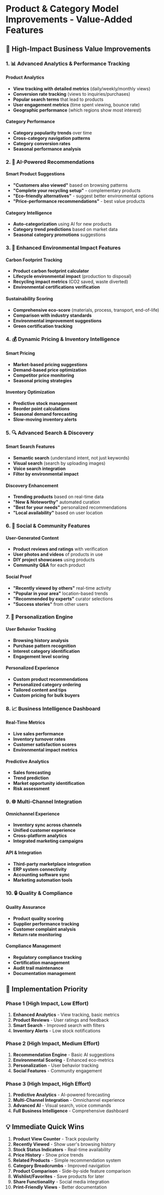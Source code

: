 # Product & Category Model Improvements - Value-Added Features

## 🎯 **High-Impact Business Value Improvements**

### **1. 📊 Advanced Analytics & Performance Tracking**

#### **Product Analytics**
- **View tracking with detailed metrics** (daily/weekly/monthly views)
- **Conversion rate tracking** (views to inquiries/purchases)
- **Popular search terms** that lead to products
- **User engagement metrics** (time spent viewing, bounce rate)
- **Geographic performance** (which regions show most interest)

#### **Category Performance**
- **Category popularity trends** over time
- **Cross-category navigation patterns**
- **Category conversion rates**
- **Seasonal performance analysis**

### **2. 🤖 AI-Powered Recommendations**

#### **Smart Product Suggestions**
- **"Customers also viewed"** based on browsing patterns
- **"Complete your recycling setup"** - complementary products
- **"Eco-friendly alternatives"** - suggest better environmental options
- **"Price-performance recommendations"** - best value products

#### **Category Intelligence**
- **Auto-categorization** using AI for new products
- **Category trend predictions** based on market data
- **Seasonal category promotions** suggestions

### **3. 🌱 Enhanced Environmental Impact Features**

#### **Carbon Footprint Tracking**
- **Product carbon footprint calculator**
- **Lifecycle environmental impact** (production to disposal)
- **Recycling impact metrics** (CO2 saved, waste diverted)
- **Environmental certifications verification**

#### **Sustainability Scoring**
- **Comprehensive eco-score** (materials, process, transport, end-of-life)
- **Comparison with industry standards**
- **Environmental improvement suggestions**
- **Green certification tracking**

### **4. 💰 Dynamic Pricing & Inventory Intelligence**

#### **Smart Pricing**
- **Market-based pricing suggestions**
- **Demand-based price optimization**
- **Competitor price monitoring**
- **Seasonal pricing strategies**

#### **Inventory Optimization**
- **Predictive stock management**
- **Reorder point calculations**
- **Seasonal demand forecasting**
- **Slow-moving inventory alerts**

### **5. 🔍 Advanced Search & Discovery**

#### **Smart Search Features**
- **Semantic search** (understand intent, not just keywords)
- **Visual search** (search by uploading images)
- **Voice search integration**
- **Filter by environmental impact**

#### **Discovery Enhancement**
- **Trending products** based on real-time data
- **"New & Noteworthy"** automated curation
- **"Best for your needs"** personalized recommendations
- **"Local availability"** based on user location

### **6. 📱 Social & Community Features**

#### **User-Generated Content**
- **Product reviews and ratings** with verification
- **User photos and videos** of products in use
- **DIY project showcases** using products
- **Community Q&A** for each product

#### **Social Proof**
- **"Recently viewed by others"** real-time activity
- **"Popular in your area"** location-based trends
- **"Recommended by experts"** curator selections
- **"Success stories"** from other users

### **7. 🎯 Personalization Engine**

#### **User Behavior Tracking**
- **Browsing history analysis**
- **Purchase pattern recognition**
- **Interest category identification**
- **Engagement level scoring**

#### **Personalized Experience**
- **Custom product recommendations**
- **Personalized category ordering**
- **Tailored content and tips**
- **Custom pricing for bulk buyers**

### **8. 📈 Business Intelligence Dashboard**

#### **Real-Time Metrics**
- **Live sales performance**
- **Inventory turnover rates**
- **Customer satisfaction scores**
- **Environmental impact metrics**

#### **Predictive Analytics**
- **Sales forecasting**
- **Trend prediction**
- **Market opportunity identification**
- **Risk assessment**

### **9. 🌐 Multi-Channel Integration**

#### **Omnichannel Experience**
- **Inventory sync across channels**
- **Unified customer experience**
- **Cross-platform analytics**
- **Integrated marketing campaigns**

#### **API & Integration**
- **Third-party marketplace integration**
- **ERP system connectivity**
- **Accounting software sync**
- **Marketing automation tools**

### **10. 🔒 Quality & Compliance**

#### **Quality Assurance**
- **Product quality scoring**
- **Supplier performance tracking**
- **Customer complaint analysis**
- **Return rate monitoring**

#### **Compliance Management**
- **Regulatory compliance tracking**
- **Certification management**
- **Audit trail maintenance**
- **Documentation management**

## 🚀 **Implementation Priority**

### **Phase 1 (High Impact, Low Effort)**
1. **Enhanced Analytics** - View tracking, basic metrics
2. **Product Reviews** - User ratings and feedback
3. **Smart Search** - Improved search with filters
4. **Inventory Alerts** - Low stock notifications

### **Phase 2 (High Impact, Medium Effort)**
1. **Recommendation Engine** - Basic AI suggestions
2. **Environmental Scoring** - Enhanced eco-metrics
3. **Personalization** - User behavior tracking
4. **Social Features** - Community engagement

### **Phase 3 (High Impact, High Effort)**
1. **Predictive Analytics** - AI-powered forecasting
2. **Multi-Channel Integration** - Omnichannel experience
3. **Advanced AI** - Visual search, voice commands
4. **Full Business Intelligence** - Comprehensive dashboard

## 💡 **Immediate Quick Wins**

1. **Product View Counter** - Track popularity
2. **Recently Viewed** - Show user's browsing history
3. **Stock Status Indicators** - Real-time availability
4. **Price History** - Show price trends
5. **Related Products** - Simple recommendation system
6. **Category Breadcrumbs** - Improved navigation
7. **Product Comparison** - Side-by-side feature comparison
8. **Wishlist/Favorites** - Save products for later
9. **Share Functionality** - Social media integration
10. **Print-Friendly Views** - Better documentation
